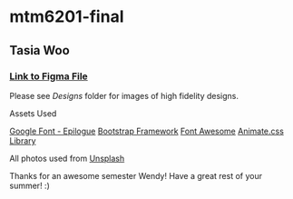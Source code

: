 # mtm6201-final

## Tasia Woo

### [Link to Figma File](https://www.figma.com/design/ZP9FfSQumFj0EcWncSe9UQ/25.Woo-Tasia_?node-id=1-11&t=PujXbuYLGaKmEZta-1)

Please see *Designs* folder for images of high fidelity designs.

Assets Used

[Google Font - Epilogue](https://fonts.google.com/specimen/Epilogue)
[Bootstrap Framework](https://getbootstrap.com)
[Font Awesome](https://fontawesome.com)
[Animate.css Library](https://animate.style)

All photos used from [Unsplash](https://unsplash.com)


Thanks for an awesome semester Wendy! Have a great rest of your summer! :)
